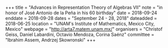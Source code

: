 +++
title = "Advances in Representation Theory of Algebras VII"
note = "in honor of José Antonio de la Peña in his 60 birthday"
date = 2018-09-24
enddate = 2018-09-28
dates = "September 24 - 28, 2018"
dateadded = 2018-06-25
location = "UNAM's Institute of Mathematics, Mexico City, Mexico"
webpage = "http://arta7.matem.unam.mx/"
organisers = "Christof Geiss, Daniel Labardini, Octavio Mendoza, Corina Saénz"
committee = "Ibrahim Assem, Andrzej Skowronski"
+++
